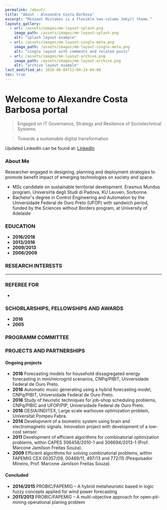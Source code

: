 ```yaml
---
permalink: /about/
title: "About - Alexandre Costa Barbosa"
excerpt: "Minimal Mistakes is a flexible two-column Jekyll theme."
layouts_gallery:
  - url: /assets/images/mm-layout-splash.png
    image_path: /assets/images/mm-layout-splash.png
    alt: "splash layout example"
  - url: /assets/images/mm-layout-single-meta.png
    image_path: /assets/images/mm-layout-single-meta.png
    alt: "single layout with comments and related posts"
  - url: /assets/images/mm-layout-archive.png
    image_path: /assets/images/mm-layout-archive.png
    alt: "archive layout example"
last_modified_at: 2018-06-04T12:04:24-04:00
toc: true
---
```

# Welcome to Alexandre Costa Barbosa portal
> Engaged on IT Governance, Strategy and Resilience of Sociotechnical Systems.

> Towards a sustainable digital transformation

Updated LinkedIn can be found at: [LinkedIn](https://www.linkedin.com/in/barbosa-alexandre/)

### About Me

Researcher engaged in designing, planning and deployment strategies to promote benefit impact of emerging technologies on society and space.

* MSc candidate on sustainable territorial development. Erasmus Mundus program, Universirtà degli Studi di Padova, KU Leuven, Sorbonne.
* Bachelor's degree in Control Engineering and Automation by the Universidade Federal de Ouro Preto (UFOP) with sandwich period, funded by the Sciences without Borders program, at University of Adelaide





### EDUCATION

* **2016/2018** 
* **2013/2016** 
* **2009/2013** 
* **2006/2009**

### RESEARCH INTERESTS

****



### REFEREE FOR

*
### SCHORLARSHIPS, FELLOWSHIPS AND AWARDS

* **2016** 
* **2005** 

### PROGRAMM COMMITTEE



### PROJECTS AND PARTNERSHIPS

#### Ongoing projects

* **2016** Forecasting models for household dissagregated energy forecasting in mini/microgrid scenarios, CNPq/PIBIT, Universidade Federal de Ouro Preto.
* **2016** Automatic music generating using a hybrid forecasting model, CNPq/PIBIT, Universidade Federal de Ouro Preto.
* **2016** Study of heuristic techniques for job-shop scheduling problems, CNPq/PIBIC and UFOP/PIP, Universidade Federal de Ouro Preto.
* **2016** OESIA/INDITEX, Large scale warhouse optimization problem, Universitat Pompeu Fabra.
* **2014** Development of a biometric system using brain and electromagnetic signals. Innovation project with development of a low-cost sensor.
* **2011** Development of efficient algorithms for combinatorial optimization problems, within CAPES 306458/2010-1 and 306694/2013-1 (Prof. Marcone Jamilson Freitas Souza).
* **2009** Efficient algorithms for solving combinatorial problems, within FAPEMIG CEX 00357/09, 00469/11, 497/13 and 772/15 (Pesquisador Mineiro, Prof. Marcone Jamilson Freitas Souza).

#### Concluded

* **2014/2015** PROBIC/FAPEMIG – A hybrid metaheuristic based in logic fuzzy concepts applied for wind power forecasting
* **2011/2013** PROBIC/FAPEMIG – A multi-objective approach for open-pit-mining operational planing problem
